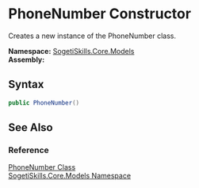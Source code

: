 PhoneNumber Constructor
=======================
Creates a new instance of the PhoneNumber class.

**Namespace:** [SogetiSkills.Core.Models][1]  
**Assembly:**

Syntax
------

```csharp
public PhoneNumber()
```


See Also
--------

### Reference
[PhoneNumber Class][2]  
[SogetiSkills.Core.Models Namespace][1]  

[1]: ../README.md
[2]: README.md